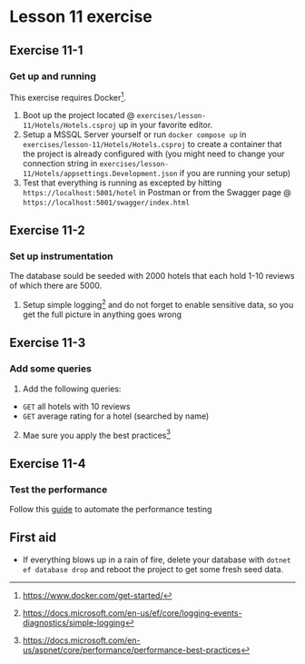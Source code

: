 # Lesson 11 exercise
## Exercise 11-1
### Get up and running
This exercise requires Docker[^1].

1. Boot up the project located @ `exercises/lesson-11/Hotels/Hotels.csproj` up in your favorite editor.
2. Setup a MSSQL Server yourself or run `docker compose up` in `exercises/lesson-11/Hotels/Hotels.csproj` to create a container that the project is already configured with (you might need to change your connection string in `exercises/lesson-11/Hotels/appsettings.Development.json` if you are running your setup)
3. Test that everything is running as excepted by hitting `https://localhost:5001/hotel` in Postman or from the Swagger page @ `https://localhost:5001/swagger/index.html`

## Exercise 11-2
### Set up instrumentation
The database sould be seeded with 2000 hotels that each hold 1-10 reviews of which there are 5000.

1. Setup simple logging[^2] and do not forget to enable sensitive data, so you get the full picture in anything goes wrong

## Exercise 11-3
### Add some queries

1. Add the following queries:
  - `GET` all hotels with 10 reviews
  - `GET` average rating for a hotel (searched by name)
2. Mae sure you apply the best practices[^3]

## Exercise 11-4
### Test the performance
Follow this [guide](https://anna-dolnyk.medium.com/performance-testing-with-postman-715fa0d717e3) to automate the performance testing 

## First aid
- If everything blows up in a rain of fire, delete your database with `dotnet ef database drop` and reboot the project to get some fresh seed data.

[^1]: https://www.docker.com/get-started/
[^2]: https://docs.microsoft.com/en-us/ef/core/logging-events-diagnostics/simple-logging
[^3]: https://docs.microsoft.com/en-us/aspnet/core/performance/performance-best-practices